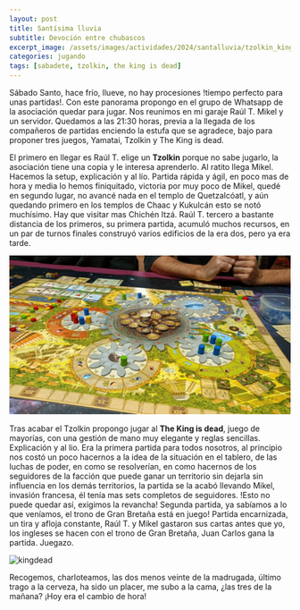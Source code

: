 ```yaml
---
layout: post
title: Santísima lluvia
subtitle: Devoción entre chubascos
excerpt_image: /assets/images/actividades/2024/santalluvia/tzolkin_kingdead.png
categories: jugando
tags: [sabadete, tzolkin, the king is dead]
---
```

Sábado Santo, hace frío, llueve, no hay procesiones !tiempo perfecto para unas partidas!. Con este panorama propongo en el grupo de Whatsapp de la asociación quedar para jugar. Nos reunimos en mi garaje Raúl T. Mikel y un servidor. Quedamos a las 21:30 horas, previa a la llegada de los compañeros de partidas enciendo la estufa que se agradece, bajo para proponer tres juegos, Yamatai, Tzolkin y The King is dead.

El primero en llegar es Raúl T. elige un <b>Tzolkin</b> porque no sabe jugarlo, la asociación tiene una copia y le interesa aprenderlo. Al ratito llega Mikel. Hacemos la setup, explicación y al lío. Partida rápida y ágil, en poco mas de hora y media lo hemos finiquitado, victoria por muy poco de Mikel, quedé en segundo lugar, no avancé nada en el templo de Quetzalcóatl, y aún quedando primero en los templos de Chaac y Kukulcán esto se notó muchísimo. Hay que visitar mas Chichén Itzá. Raúl T. tercero a bastante distancia de los primeros, su primera partida, acumuló muchos recursos, en un par de turnos finales construyó varios edificios de la era dos, pero ya era tarde. 

![tzolkin](/assets/images/actividades/2024/santalluvia/tzolkin.jpg)

Tras acabar el Tzolkin propongo jugar al <b>The King is dead</b>, juego de mayorías, con una gestión de mano muy elegante y reglas sencillas. Explicación y al lio. Era la primera partida para todos nosotros, al principio nos costó un poco hacernos a la idea de la situación en el tablero, de las luchas de poder, en como se resolverían, en como hacernos de los seguidores de la facción que puede ganar un territorio sin dejarla sin influencia en los demás territorios, la partida se la acabó llevando Mikel, invasión francesa, él tenía mas sets completos de seguidores. !Esto no puede quedar así, exigimos la revancha! Segunda partida, ya sabíamos a lo que veníamos, el trono de Gran Bretaña está en juego! Partida encarnizada, un tira y afloja constante, Raúl T. y Mikel gastaron sus cartas antes que yo, los ingleses se hacen con el trono de Gran Bretaña, Juan Carlos gana la partida. Juegazo. 

![kingdead](/assets/images/actividades/2024/santalluvia/kingdead.jpg)

Recogemos, charloteamos, las dos menos veinte de la madrugada, último trago a la cerveza, ha sido un placer, me subo a la cama, ¿las tres de la mañana? ¡Hoy era el cambio de hora!
